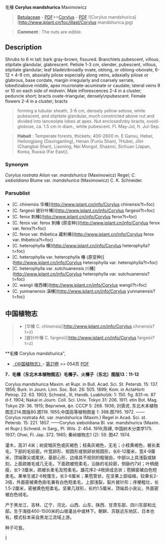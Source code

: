 毛榛 **Corylus mandshurica** Maximowicz

> [Betulaceae](http://www.iplant.cn/info/Betulaceae?t=foc) - [PDF](http://www.iplant.cn/foc/pdf/Betulaceae.pdf)>>[Corylus](http://www.iplant.cn/info/Corylus?t=foc) - [PDF](http://www.iplant.cn/foc/pdf/Corylus.pdf)
![Corylus mandshurica](http://www.iplant.cn/foc/illast/Corylus mandshurica.jpg)

> **Comment** : 
> The nuts are edible.

## Description

Shrubs to 6 m tall; bark gray-brown, fissured. Branchlets pubescent, villous, stipitate glandular, glabrescent. Petiole 1-3 cm, slender, pubescent, villous, stipitate glandular; leaf blade\nbroadly ovate, oblong, or oblong-obovate, 6-12 × 4-9 cm, abaxially pilose especially along veins, adaxially pilose or glabrous, base cordate, margin irregularly and coarsely serrate, lobed\nabove middle, apex mucronate-acuminate or caudate; lateral veins 9 or 10 on each side of midvein. Male inflorescences 2-4 in a cluster; peduncle short; bracts ovate-triangular, densely\npubescent. Female flowers 2-4 in a cluster; bracts 
> 
> forming a tubular sheath, 3-6 cm, densely yellow setose, white pubescent, and stipitate glandular, much constricted above nut and divided into lanceolate lobes at apex. Nut enclosed\nby bracts, ovoid-globose, ca. 1.5 cm in diam., white pubescent. Fl. May-Jul, fr. Jul-Sep.

> **Habait** : 
> Temperate forests, thickets; 400-2600 m. E Gansu, Hebei, Heilongjiang (Daxinganling), Henan (Funiu Shan), ?Hubei, Jilin (Changbai Shan), Liaoning, Nei Mongol, Shaanxi, Sichuan [Japan, Korea, Russia (Far East)].

### Synonym
*Corylus rostrata* Aiton var. *mandshurica* (Maximowicz) Regel; *C. sieboldiana* Blume var. *mandshurica* (Maximowicz) C. K. Schneider.

### Parsublist

* [C.  chinensis  华榛](http://www.iplant.cn/info/Corylus chinensis?t=foc)
* [C.  fargesii  披针叶榛](http://www.iplant.cn/info/Corylus fargesii?t=foc)
* [C.  ferox  刺榛](http://www.iplant.cn/info/Corylus ferox?t=foc)
* [C.  ferox var. ferox  刺榛 (原变种)](http://www.iplant.cn/info/Corylus ferox var. ferox?t=foc)
* [C.  ferox var. thibetica  藏刺榛](http://www.iplant.cn/info/Corylus ferox var. thibetica?t=foc)
* [C.  heterophylla  榛](http://www.iplant.cn/info/Corylus heterophylla?t=foc)
* [C.  heterophylla var. heterophylla  榛 (原变种)](http://www.iplant.cn/info/Corylus heterophylla var. heterophylla?t=foc)
* [C.  heterophylla var. sutchuanensis  川榛](http://www.iplant.cn/info/Corylus heterophylla var. sutchuanensis?t=foc)
* [C.  wangii  维西榛](http://www.iplant.cn/info/Corylus wangii?t=foc)
* [C.  yunnanensis  滇榛](http://www.iplant.cn/info/Corylus yunnanensis?t=foc)

## 中国植物志

> * [华榛  C.  chinensis](http://www.iplant.cn/info/Corylus chinensis?t=z)
> * [披针叶榛  C.  fargesii](http://www.iplant.cn/info/Corylus fargesii?t=z)

**毛榛 Corylus mandshurica",

* [《中国植物志》](http://www.iplant.cn/frps)- [第21卷](http://www.iplant.cn/frps/vol/21) >> 054页 [PDF](http://www.iplant.cn/frps/pdf/21/054.pdf)

**7．毛榛（东北木本植物图志）毛榛子、火榛子（东北）图版13：11-12**

Corylus mandshurica Maxim. et Rupr. in Bull. Acad. Sci. St. Petersb. 15: 137. 1856; Burk. in Journ. Linn. Soc. Bot. 26: 505. 1899; Kom. in ActaHorti Petrop. 22: 63. 1903; Schneid., Ill, Handb. Luabholzk: 1: 150. fig. 831-m. 87 d-f. 1904; Nakai in Journ. Coll. Sci. Univ. Tokyo 31: 206. 1911. etin Bot. Mag. Tokyo 29: 36. 1915; Beргилия, фл. CCCP 5: 268. 1936; 刘慎谔, 东北木本植物图志214.图版80.图119. 1955;中国高等植物图鉴 1: 398.图795. 1972. ——Corylus rostrata Ait. var. mandshurica (Maxim.) Regel in Acad. Sci. st. Petersb. 15: 221. 1857. ——Corylus sieboldiana Bl. var. mandshurica (Maxim. et Rupr.) Schneid. in Sarg., Pl. Wils. 2: 454. 1916;陈嵘, 中国树木分类学175. 1937; Ohwi, Fl. Jap. 372. 1965; 秦岭植物志1 (2): 59. 图47. 1974.

灌木，高31 4米；树皮暗灰色或灰褐色；枝条灰褐色，无毛；小枝黄褐色，被长柔毛，下部的毛较密。叶宽卵形、矩圆形或倒卵状矩圆形，长6-12厘米，宽4-9厘米，顶端骤尖或尾状，基部心形，边缘具不规则的粗锯齿，中部以上具浅裂或缺刻，上面疏被毛或几无毛，下面疏被短柔毛，沿脉的毛较密，侧脉约7对；叶柄细瘦，长1-3厘米，疏被长柔毛及短柔毛。雄花序2-4枚排成总状；苞鳞密被白色短柔毛。果单生或2-6枚簇生，长3-6厘米；果苞管状，在坚果上部缢缩，较果长2-3倍，外面密被黄色刚毛兼有白色短柔毛，上部浅裂，裂片披针形；序梗粗壮，长1.5-2厘米，密被黄色短柔毛。坚果几球形，长约1.5厘米，顶端具小突尖，外面密被白色绒毛。

产于黑龙江、吉林、辽宁、河北、山西、山东、陕西、甘肃东部、四川东部和北部。生于海拔400-1500米的山坡灌丛中或林下。朝鲜、苏联远东地区、日本也有。模式标本采自黑龙江流域上游。

种子可食。

}